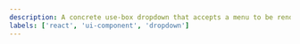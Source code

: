 ```yaml
---
description: A concrete use-box dropdown that accepts a menu to be rendered
labels: ['react', 'ui-component', 'dropdown']
---
```

